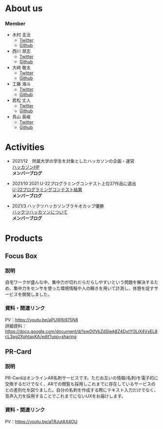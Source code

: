 # About us
### Member
- 木村 圭汰
    - [Twitter]()
    - [Github](https://github.com/kiksun)
- 西川 昂志
    - [Twitter]()
    - [Github](https://github.com/takatakunishi)
- 大﨑 敬太
    - [Twitter]()
    - [Github](https://github.com/KeitaOsaki)
- 工藤 海斗
    - [Twitter]()
    - [Github](https://github.com/KaitoKudou)
- 若松 丈人
    - [Twitter]()
    - [Github](https://github.com/take-2405)
- 鳥山 英峻
    - [Twitter]()
    - [Github](https://github.com/zekuta-x)


# Activities
- 2021/12　所属大学の学生を対象としたハッカソンの企画・運営  
[ハッカソンHP](https://sites.google.com/view/smile-hackathon "Smile Hackathon Page")  
**メンバーブログ**
- 2021/10 2021 U-22プログラミングコンテスト上位37作品に選出  
[U-22プログラミングコンテスト結果](https://u22procon.com/report/ "U-22 Programming Contest Page")  
**メンバーブログ**

- 2021/3 ハックツハッカソンブラキオカップ優勝  
[ハックツハッカソンについて](https://cup.hackz.team/brachio/ "Hacks Hackathon Page")  
**メンバーブログ**


# Products
## Focus Box
### 説明
自宅ワークが盛んな中、集中力が切れだらだらしやすいという問題を解決するため、集中力をセンサを使った環境情報や人の瞬きを用いて計測し、休憩を促すサービスを開発しました。
### 資料・関連リンク
PV：https://youtu.be/aPUW6i975N8  
詳細資料：https://docs.google.com/document/d/1swD0VkZdSIeA8Z4DxtYOLiX4VxEL8cL3ag2XqhtaxKA/edit?usp=sharing

## PR-Card  
### 説明
PR-CardはオンラインAR名刺サービスです。ただお互いの情報(名刺)を電子的に交換するだけでなく、ARでの閲覧も採用しこれまでに存在しているサービスのとの差別化を図りました。自分の名刺を作成する際にテキスト入力だけでなく、音声入力を採用することでこれまでにないUXをお届けします。
### 資料・関連リンク
PV：https://youtu.be/aTRJutAX4OU  
